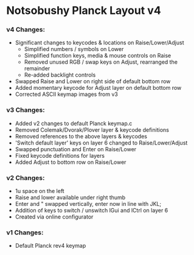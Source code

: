 # Notsobushy Planck Layout v4


### v4 Changes:
* Significant changes to keycodes & locations on Raise/Lower/Adjust
	* Simplified numbers / symbols on Lower
	* Simplified function keys, media & mouse controls on Raise
	* Removed unused RGB / swap keys on Adjust, rearranged the remainder
	* Re-added backlight controls
* Swapped Raise and Lower on right side of default bottom row
* Added momentary keycode for Adjust layer on default bottom row
* Corrected ASCII keymap images from v3


### v3 Changes:
* Added v2 changes to default Planck keymap.c
* Removed Colemak/Dvorak/Plover layer & keycode definitions
* Removed references to the above layers & keycodes
* 'Switch default layer' keys on layer 6 changed to Raise/Lower/Adjust
* Swapped punctuation and Enter on Raise/Lower
* Fixed keycode definitions for layers
* Added Adjust to bottom row on Raise/Lower


### v2 Changes:
* 1u space on the left
* Raise and lower available under right thumb
* Enter and " swapped vertically, enter now in line with JKL;
* Addition of keys to switch / unswitch lGui and lCtrl on layer 6
* Created via online configurator


### v1 Changes:
* Default Planck rev4 keymap
